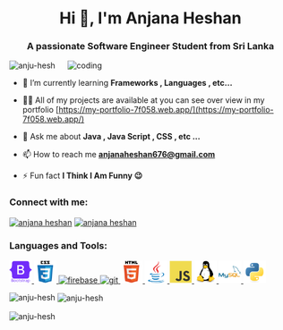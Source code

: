 <h1 align="center">Hi 👋, I'm Anjana Heshan</h1>
<h3 align="center">A passionate Software Engineer Student from Sri Lanka</h3>

<img align="right" alt="coding" width="400" src="https://i.gifer.com/9tdT.gif">

<p align="left"> <img src="https://komarev.com/ghpvc/?username=anju-hesh&label=Profile%20views&color=0e75b6&style=flat" alt="anju-hesh" /> </p>

- 🌱 I’m currently learning **Frameworks , Languages , etc...**

- 👨‍💻 All of my projects are available at you can see over view in my portfolio [https://my-portfolio-7f058.web.app/](https://my-portfolio-7f058.web.app/)

- 💬 Ask me about **Java , Java Script , CSS , etc ...**

- 📫 How to reach me **anjanaheshan676@gmail.com**

- ⚡ Fun fact **I Think I Am Funny 😉**

<h3 align="left">Connect with me:</h3>
<p align="left">
<a href="https://fb.com/anjana heshan" target="blank"><img align="center" src="https://raw.githubusercontent.com/rahuldkjain/github-profile-readme-generator/master/src/images/icons/Social/facebook.svg" alt="anjana heshan" height="30" width="40" /></a>
<a href="https://instagram.com/anjana heshan" target="blank"><img align="center" src="https://raw.githubusercontent.com/rahuldkjain/github-profile-readme-generator/master/src/images/icons/Social/instagram.svg" alt="anjana heshan" height="30" width="40" /></a>
</p>

<h3 align="left">Languages and Tools:</h3>
<p align="left"> <a href="https://getbootstrap.com" target="_blank" rel="noreferrer"> <img src="https://raw.githubusercontent.com/devicons/devicon/master/icons/bootstrap/bootstrap-plain-wordmark.svg" alt="bootstrap" width="40" height="40"/> </a> <a href="https://www.w3schools.com/css/" target="_blank" rel="noreferrer"> <img src="https://raw.githubusercontent.com/devicons/devicon/master/icons/css3/css3-original-wordmark.svg" alt="css3" width="40" height="40"/> </a> <a href="https://firebase.google.com/" target="_blank" rel="noreferrer"> <img src="https://www.vectorlogo.zone/logos/firebase/firebase-icon.svg" alt="firebase" width="40" height="40"/> </a> <a href="https://git-scm.com/" target="_blank" rel="noreferrer"> <img src="https://www.vectorlogo.zone/logos/git-scm/git-scm-icon.svg" alt="git" width="40" height="40"/> </a> <a href="https://www.w3.org/html/" target="_blank" rel="noreferrer"> <img src="https://raw.githubusercontent.com/devicons/devicon/master/icons/html5/html5-original-wordmark.svg" alt="html5" width="40" height="40"/> </a> <a href="https://www.java.com" target="_blank" rel="noreferrer"> <img src="https://raw.githubusercontent.com/devicons/devicon/master/icons/java/java-original.svg" alt="java" width="40" height="40"/> </a> <a href="https://developer.mozilla.org/en-US/docs/Web/JavaScript" target="_blank" rel="noreferrer"> <img src="https://raw.githubusercontent.com/devicons/devicon/master/icons/javascript/javascript-original.svg" alt="javascript" width="40" height="40"/> </a> <a href="https://www.linux.org/" target="_blank" rel="noreferrer"> <img src="https://raw.githubusercontent.com/devicons/devicon/master/icons/linux/linux-original.svg" alt="linux" width="40" height="40"/> </a> <a href="https://www.mysql.com/" target="_blank" rel="noreferrer"> <img src="https://raw.githubusercontent.com/devicons/devicon/master/icons/mysql/mysql-original-wordmark.svg" alt="mysql" width="40" height="40"/> </a> <a href="https://www.python.org" target="_blank" rel="noreferrer"> <img src="https://raw.githubusercontent.com/devicons/devicon/master/icons/python/python-original.svg" alt="python" width="40" height="40"/> </a> </p>

<p><img align="left" src="https://github-readme-stats.vercel.app/api/top-langs?username=anju-hesh&show_icons=true&locale=en&layout=compact" alt="anju-hesh" /></p>

<p>&nbsp;<img align="center" src="https://github-readme-stats.vercel.app/api?username=anju-hesh&show_icons=true&locale=en" alt="anju-hesh" /></p>

<p><img align="center" src="https://github-readme-streak-stats.herokuapp.com/?user=anju-hesh&" alt="anju-hesh" /></p>

